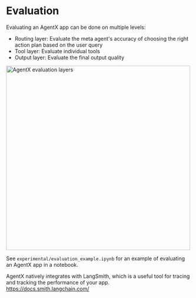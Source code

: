 # Evaluation

Evaluating an AgentX app can be done on multiple levels:
- Routing layer: Evaluate the meta agent's accuracy of choosing the right action plan based on the user query
- Tool layer: Evaluate individual tools
- Output layer: Evaluate the final output quality

<img src="../static/evaluation_layers.png" alt="AgentX evaluation layers" style="width:500px;"/>

See `experimental/evaluation_example.ipynb` for an example of evaluating an AgentX app in a notebook.

AgentX natively integrates with LangSmith, which is a useful tool for tracing and tracking the performance of your app. https://docs.smith.langchain.com/
